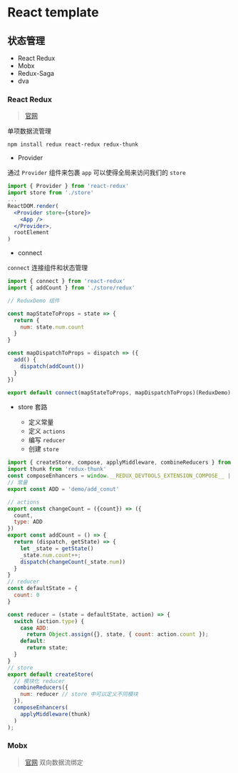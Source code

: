 # React template

## 状态管理

 - React Redux
 - Mobx
 - Redux-Saga
 - dva

### React Redux

> [官网](https://react-redux.js.org/introduction/quick-start)

单项数据流管理

```
npm install redux react-redux redux-thunk
```

- Provider 

通过 `Provider` 组件来包裹 `app` 可以使得全局来访问我们的 `store`

```jsx
import { Provider } from 'react-redux'
import store from './store'
...
ReactDOM.render(
  <Provider store={store}>
    <App />
  </Provider>,
  rootElement
)
```

- connect

`connect` 连接组件和状态管理

```jsx
import { connect } from 'react-redux'
import { addCount } from './store/redux'

// ReduxDemo 组件

const mapStateToProps = state => {
  return {
    num: state.num.count
  }
}

const mapDispatchToProps = dispatch => ({
  add() {
    dispatch(addCount())
  }
})

export default connect(mapStateToProps, mapDispatchToProps)(ReduxDemo)
```

- store 套路

  - 定义常量
  - 定义 `actions`
  - 编写 `reducer`
  - 创建 `store`

```js
import { createStore, compose, applyMiddleware, combineReducers } from 'redux'
import thunk from 'redux-thunk'
const composeEnhancers = window.__REDUX_DEVTOOLS_EXTENSION_COMPOSE__ || compose;
// 常量
export const ADD = 'demo/add_conut'

// actions
export const changeCount = ({count}) => ({
  count,
  type: ADD
})
export const addCount = () => {
  return (dispatch, getState) => {
    let _state = getState()
    _state.num.count++;
    dispatch(changeCount(_state.num))
  }
}
// reducer
const defaultState = {
  count: 0
}

const reducer = (state = defaultState, action) => {
  switch (action.type) {
    case ADD:
      return Object.assign({}, state, { count: action.count });
    default:
      return state;
  }
}
// store
export default createStore(
  // 模块化 reducer
  combineReducers({
    num: reducer // store 中可以定义不同模块
  }),
  composeEnhancers(
    applyMiddleware(thunk)
  )
);
```


### Mobx

> [官网]()
双向数据流绑定
